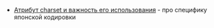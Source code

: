 - [Атрибут charset и важность его использования](https://habr.com/ru/articles/835206/) - про специфику японской кодировки